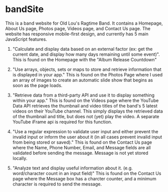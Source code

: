 # bandSite

This is a band website for Old Lou's Ragtime Band. 
It contains a Homepage, About Us page, Photos page, Videos page, and Contact Us page.
The website has responsive mobile-first design, and currently has 5 main JavaScript features.

1. "Calculate and display data based on an external factor (ex: get the current date, and display how many days remaining until some event)". 
This is found on the Homepage with the "Album Release Countdown"

2. "Use arrays, objects, sets or maps to store and retrieve information that is displayed in your app."
This is found on the Photos Page where I used an array of images to create an automatic slide show that begins as soon as the page loads.

3. "Retrieve data from a third-party API and use it to display something within your app."
This is found on the Videos page where the YouTube Data API retrieves the thumbnail and video titles of the band's 5 latest videos on their YouTube channel.
This simply displays the retrieved data of the thumbnail and title, but does not (yet) play the video. A separate YouTube iFrame api is required for this function.


4. "Use a regular expression to validate user input and either prevent the invalid input or inform the user about it (in all cases prevent invalid input from being stored or saved)."
This is found on the Contact Us page where the Name, Phone Number, Email, and Message fields are all validated before sending the message.
Message is not yet stored locally.

5. "Analyze text and display useful information about it. (e.g. word/character count in an input field)"
This is found on the Contact Us page where the Message box has a charcter counter, and a minimum character is required to send the message.
